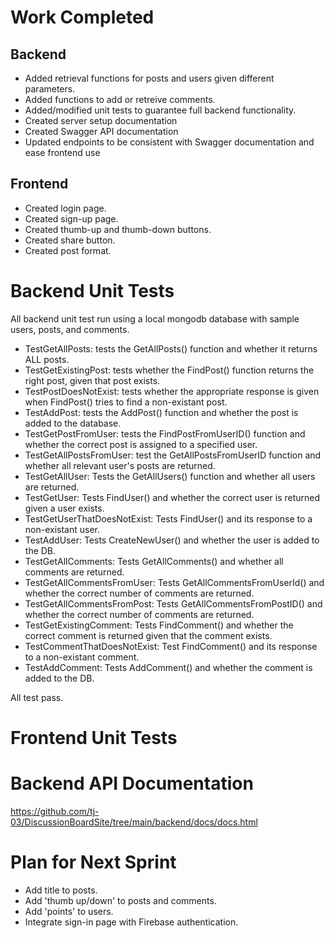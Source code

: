 # Work Completed

## Backend
- Added retrieval functions for posts and users given different parameters.
- Added functions to add or retreive comments.
- Added/modified unit tests to guarantee full backend functionality.
- Created server setup documentation
- Created Swagger API documentation
- Updated endpoints to be consistent with Swagger documentation and ease frontend use 

## Frontend
- Created login page.
- Created sign-up page.
- Created thumb-up and thumb-down buttons.
- Created share button.
- Created post format.

# Backend Unit Tests
All backend unit test run using a local mongodb database with sample users, posts, and comments.

- TestGetAllPosts: tests the GetAllPosts() function and whether it returns ALL posts.
- TestGetExistingPost: tests whether the FindPost() function returns the right post, given that post exists.
- TestPostDoesNotExist: tests whether the appropriate response is given when FindPost() tries to find a non-existant post.
- TestAddPost: tests the AddPost() function and whether the post is added to the database.
- TestGetPostFromUser: tests the FindPostFromUserID() function and whether the correct post is assigned to a specified user.
- TestGetAllPostsFromUser: test the GetAllPostsFromUserID function and whether all relevant user's posts are returned.
- TestGetAllUser: Tests the GetAllUsers() function and whether all users are returned.
- TestGetUser: Tests FindUser() and whether the correct user is returned given a user exists.
- TestGetUserThatDoesNotExist: Tests FindUser() and its response to a non-existant user.
- TestAddUser: Tests CreateNewUser() and whether the user is added to the DB.
- TestGetAllComments: Tests GetAllComments() and whether all comments are returned.
- TestGetAllCommentsFromUser: Tests GetAllCommentsFromUserId() and whether the correct number of comments are returned.
- TestGetAllCommentsFromPost: Tests GetAllCommentsFromPostID() and whether the correct number of comments are returned.
- TestGetExistingComment: Tests FindComment() and whether the correct comment is returned given that the comment exists.
- TestCommentThatDoesNotExist: Test FindComment() and its response to a non-existant comment.
- TestAddComment: Tests AddComment() and whether the comment is added to the DB.

All test pass.

# Frontend Unit Tests

# Backend API Documentation
https://github.com/tj-03/DiscussionBoardSite/tree/main/backend/docs/docs.html
# Plan for Next Sprint
- Add title to posts.
- Add 'thumb up/down' to posts and comments.
- Add 'points' to users.
- Integrate sign-in page with Firebase authentication.
